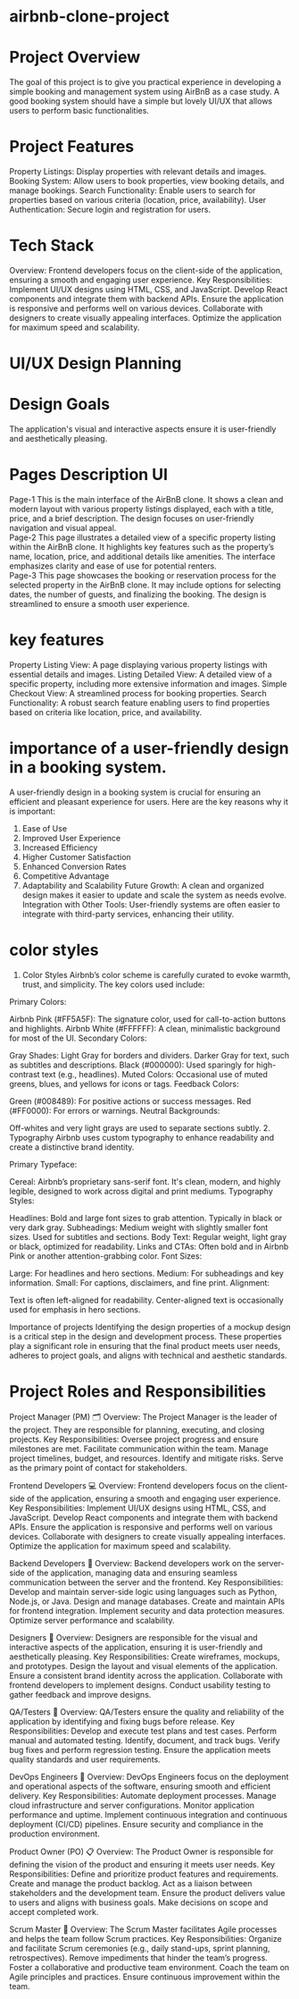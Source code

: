 # airbnb-clone-project
# Project Overview
The goal of this project is to give you practical experience in developing a simple booking and management system using AirBnB as a case study. A good booking system should have a simple but lovely UI/UX that allows users to perform basic functionalities.

# Project Features
Property Listings: Display properties with relevant details and images.
Booking System: Allow users to book properties, view booking details, and manage bookings.
Search Functionality: Enable users to search for properties based on various criteria (location, price, availability).
User Authentication: Secure login and registration for users.

# Tech Stack
Overview: Frontend developers focus on the client-side of the application, ensuring a smooth and engaging user experience.
Key Responsibilities:
Implement UI/UX designs using HTML, CSS, and JavaScript.
Develop React components and integrate them with backend APIs.
Ensure the application is responsive and performs well on various devices.
Collaborate with designers to create visually appealing interfaces.
Optimize the application for maximum speed and scalability.

# UI/UX Design Planning
# Design Goals
The application's visual and interactive aspects ensure it is user-friendly and aesthetically pleasing.
# Pages	Description	UI
Page-1	This is the main interface of the AirBnB clone. It shows a clean and modern layout with various property listings displayed, each with a title, price, and a brief description. The design focuses on user-friendly navigation and visual appeal.	
Page-2	This page illustrates a detailed view of a specific property listing within the AirBnB clone. It highlights key features such as the property’s name, location, price, and additional details like amenities. The interface emphasizes clarity and ease of use for potential renters.	
Page-3	This page showcases the booking or reservation process for the selected property in the AirBnB clone. It may include options for selecting dates, the number of guests, and finalizing the booking. The design is streamlined to ensure a smooth user experience.	
# key features
Property Listing View: A page displaying various property listings with essential details and images.
Listing Detailed View: A detailed view of a specific property, including more extensive information and images.
Simple Checkout View: A streamlined process for booking properties.
Search Functionality: A robust search feature enabling users to find properties based on criteria like location, price, and availability.

# importance of a user-friendly design in a booking system.
A user-friendly design in a booking system is crucial for ensuring an efficient and pleasant experience for users. Here are the key reasons why it is important:
1. Ease of Use
2. Improved User Experience
3. Increased Efficiency
4. Higher Customer Satisfaction
5. Enhanced Conversion Rates
6. Competitive Advantage
7. Adaptability and Scalability
Future Growth: A clean and organized design makes it easier to update and scale the system as needs evolve.
Integration with Other Tools: User-friendly systems are often easier to integrate with third-party services, enhancing their utility.

# color styles
1. Color Styles
Airbnb’s color scheme is carefully curated to evoke warmth, trust, and simplicity. The key colors used include:

Primary Colors:

Airbnb Pink (#FF5A5F): The signature color, used for call-to-action buttons and highlights.
Airbnb White (#FFFFFF): A clean, minimalistic background for most of the UI.
Secondary Colors:

Gray Shades:
Light Gray for borders and dividers.
Darker Gray for text, such as subtitles and descriptions.
Black (#000000): Used sparingly for high-contrast text (e.g., headlines).
Muted Colors: Occasional use of muted greens, blues, and yellows for icons or tags.
Feedback Colors:

Green (#008489): For positive actions or success messages.
Red (#FF0000): For errors or warnings.
Neutral Backgrounds:

Off-whites and very light grays are used to separate sections subtly.
2. Typography
Airbnb uses custom typography to enhance readability and create a distinctive brand identity.

Primary Typeface:

Cereal: Airbnb’s proprietary sans-serif font. It's clean, modern, and highly legible, designed to work across digital and print mediums.
Typography Styles:

Headlines:
Bold and large font sizes to grab attention.
Typically in black or very dark gray.
Subheadings:
Medium weight with slightly smaller font sizes.
Used for subtitles and sections.
Body Text:
Regular weight, light gray or black, optimized for readability.
Links and CTAs:
Often bold and in Airbnb Pink or another attention-grabbing color.
Font Sizes:

Large: For headlines and hero sections.
Medium: For subheadings and key information.
Small: For captions, disclaimers, and fine print.
Alignment:

Text is often left-aligned for readability.
Center-aligned text is occasionally used for emphasis in hero sections.

Importance of projects
Identifying the design properties of a mockup design is a critical step in the design and development process. These properties play a significant role in ensuring that the final product meets user needs, adheres to project goals, and aligns with technical and aesthetic standards.

# Project Roles and Responsibilities
Project Manager (PM) 🗂️
Overview: The Project Manager is the leader of the project. They are responsible for planning, executing, and closing projects.
Key Responsibilities:
Oversee project progress and ensure milestones are met.
Facilitate communication within the team.
Manage project timelines, budget, and resources.
Identify and mitigate risks.
Serve as the primary point of contact for stakeholders.

Frontend Developers 💻
Overview: Frontend developers focus on the client-side of the application, ensuring a smooth and engaging user experience.
Key Responsibilities:
Implement UI/UX designs using HTML, CSS, and JavaScript.
Develop React components and integrate them with backend APIs.
Ensure the application is responsive and performs well on various devices.
Collaborate with designers to create visually appealing interfaces.
Optimize the application for maximum speed and scalability.

Backend Developers 🔧
Overview: Backend developers work on the server-side of the application, managing data and ensuring seamless communication between the server and the frontend.
Key Responsibilities:
Develop and maintain server-side logic using languages such as Python, Node.js, or Java.
Design and manage databases.
Create and maintain APIs for frontend integration.
Implement security and data protection measures.
Optimize server performance and scalability.

Designers 🎨
Overview: Designers are responsible for the visual and interactive aspects of the application, ensuring it is user-friendly and aesthetically pleasing.
Key Responsibilities:
Create wireframes, mockups, and prototypes.
Design the layout and visual elements of the application.
Ensure a consistent brand identity across the application.
Collaborate with frontend developers to implement designs.
Conduct usability testing to gather feedback and improve designs.

QA/Testers 🧪
Overview: QA/Testers ensure the quality and reliability of the application by identifying and fixing bugs before release.
Key Responsibilities:
Develop and execute test plans and test cases.
Perform manual and automated testing.
Identify, document, and track bugs.
Verify bug fixes and perform regression testing.
Ensure the application meets quality standards and user requirements.

DevOps Engineers 🚀
Overview: DevOps Engineers focus on the deployment and operational aspects of the software, ensuring smooth and efficient delivery.
Key Responsibilities:
Automate deployment processes.
Manage cloud infrastructure and server configurations.
Monitor application performance and uptime.
Implement continuous integration and continuous deployment (CI/CD) pipelines.
Ensure security and compliance in the production environment.

Product Owner (PO) 📋
Overview: The Product Owner is responsible for defining the vision of the product and ensuring it meets user needs.
Key Responsibilities:
Define and prioritize product features and requirements.
Create and manage the product backlog.
Act as a liaison between stakeholders and the development team.
Ensure the product delivers value to users and aligns with business goals.
Make decisions on scope and accept completed work.

Scrum Master 🏅
Overview: The Scrum Master facilitates Agile processes and helps the team follow Scrum practices.
Key Responsibilities:
Organize and facilitate Scrum ceremonies (e.g., daily stand-ups, sprint planning, retrospectives).
Remove impediments that hinder the team’s progress.
Foster a collaborative and productive team environment.
Coach the team on Agile principles and practices.
Ensure continuous improvement within the team.
